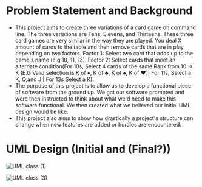 # Problem Statement and Background
* This project aims to create three variations of a card game on command line. The three variations are Tens, Elevens, and Thirteens. These three card games are very similar in the way they are played. You deal X amount of cards to the table and then remove cards that are in play depending on two factors. Factor 1: Select two card that adds up to the game's name (e.g 10, 11, 13). Factor 2: Select cards that meet an alternate condition(For 10s, Select 4 cards of the same Rank from 10 -> K (E.G Valid selection is K of ♦️, K of ♣️, K of ♠️, K of ♥️)| For 11s, Select a K, Q,and J | For 13s Select a K).
* The purpose of this project is to allow us to develop a functional piece of software from the ground up. We got our software prompted and were then instructed to think about what we'd need to make this software functional. We then created what we believed our initial UML design would be like. 
* This project also aims to show how drastically a project's structure can change when new features are added or hurdles are encountered.

# UML Design (Initial and (Final?))
![UML class (1)](https://user-images.githubusercontent.com/36340850/138815091-c1170bcd-7b4e-4b2d-b00f-6e50d742f244.png)

![UML class (3)](https://user-images.githubusercontent.com/36340850/138817672-026d05c9-f506-44ff-b654-a97c3bb53f45.png)
